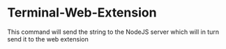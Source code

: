 # Terminal-Web-Extension

This command will send the string to the NodeJS server which will in turn send it to the web extension

```echo "Hello from the terminal!" | websocat ws://localhost:8081
```
